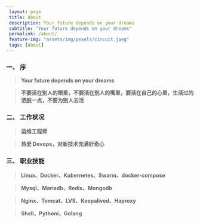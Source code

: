```yaml
---
 layout: page
 title: About
 description: Your future depends on your dreams
 subtitle: "Your future depends on your dreams"
 permalink: /about/
 feature-img: "assets/img/pexels/circuit.jpeg"
 tags: [About]
---
```

 

### 一、 序

> **Your future depends on your dreams**

> **不要活在别人的眼里，不要活在别人的嘴里，要活在自己的心里，生活过的洒脱一点，不要为别人去活**


### 二、 工作状况
 
> **运维工程师**

> **热爱 Devops，对新技术充满好奇心**
 
### 三、 职业技能

> **Linux、Docker、Kubernetes、Swarm、docker-compose**

> **Mysql、Mariadb、Redis、Mongodb**

> **Nginx、Tomcat、LVS、Keepalived、Haproxy**

> **Shell、Pythoni、Golang**

